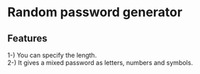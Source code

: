 # Random password generator

## Features
1-) You can specify the length. <br>
2-) It gives a mixed password as letters, numbers and symbols.
